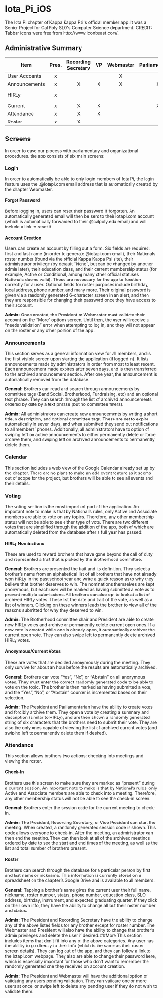 # Iota_Pi_iOS
The Iota Pi chapter of Kappa Kappa Psi's official member app. It was a Senior Project for Cal Poly SLO's Computer Science department.
CREDIT:
Tabbar icons were free from http://www.iconbeast.com/.

## Administrative Summary

| Item          | Pres. | Recording Secretary | VP    | Webmaster | Parliamentarian | Committee Chairs |
| ------------- | :---: | :-----------------: | :---: | :-------: | :-------------: | :--------------: |
| User Accounts | x     |                     |       | X         |                 |                  |
| Announcements | x     | X                   | X     | X         | X               | X - All          |
| HIRLy         | x     |                     |       |           |                 | X - Brotherhood  |
| Current       | x     | X                   | X     |           | X               |                  |
| Attendance    | x     | X                   | X     |           |                 |                  |
| Roster        | x     | X                   |       |           |                 |                  |

## Screens
In order to ease our process with parliamentary and organizational procedures, the app consists of six main screens:
### Login
In order to automatically be able to only login members of Iota Pi, the login feature uses the <firstname>.<lastname>@iotapi.com email address that is automatically created by the chapter Webmaster. 
#### Forgot Password
Before logging in, users can reset their password if forgotten. An automatically generated email will then be sent to their iotapi.com account (which is automatically forwarded to their @calpoly.edu email) and will include a link to reset it.
#### Account Creation
Users can create an account by filling out a form. Six fields are required: first and last name (in order to generate @iotapi.com email), their Nationals roster number (found via the official Kappa Kappa Psi site), their administrator privilege (by default “None”, but can be changed by another admin later), their education class, and their current membership status (for example, Active or Conditional, among many other official statuses Nationals deems valid). These are necessary for the app to function correctly for a user. Optional fields for roster purposes include birthday, local address, phone number, and many more.
Their original password is given via a randomly generated 6-character screen in an alert, and then they are responsible for changing their password once they have access to their account.

**Admin:**
Once created, the President or Webmaster must validate their account on the “More” options screen. Until then, the user will receive a “needs validation” error when attempting to log in, and they will not appear on the roster or any other portion of the app.
### Announcements
This section serves as a general information view for all members, and is the first visible screen upon starting the application (if logged in). It lists announcements made by administrators in order from most to least recent. Each announcement made expires after seven days, and is then transferred to the archived announcement section. After one year, the announcement is automatically removed from the database.

**General:**
Brothers can read and search through announcements by committee tags (Band Social, Brotherhood, Fundraising, etc) and an optional text phrase. They can search through the list of archived announcements ordered by date by a text phrase (but no committee filters).

**Admin:**
All administrators can create new announcements by writing a short title, a description, and optional committee tags. These are set to expire automatically in seven days, and when submitted they send out notifications to all members’ phones. Additionally, all administrators have to option of swiping left on active announcements to either permanently delete or force archive them, and swiping left on archived announcements to permanently delete them.
### Calendar
This section includes a web view of the Google Calendar already set up by the chapter. There are no plans to make an add event feature as it seems out of scope for the project, but brothers will be able to see all events and their details.
### Voting
The voting section is the most important part of the application. An important note to make is that by National’s rules, only Active and Associate members are able to vote on any topics. Therefore, any other membership status will not be able to see either type of vote. There are two different votes that are simplified through the addition of the app, both of which are automatically deleted from the database after a full year has passed:
#### HIRLy Nominations
These are used to reward brothers that have gone beyond the call of duty and represented a trait that is picked by the Brotherhood committee. 

**General:**
Brothers are presented the trait and its definition. They select a brother’s name from an alphabetical list of all brothers that have not already won HIRLy in the past school year and write a quick reason as to why they believe that brother deserves to win. The nominations themselves are kept anonymous, but each user will be marked as having submitted a vote as to prevent multiple submissions.
All brothers can also opt to look at a list of archived HIRLy votes. These list the date and trait of the vote, as well as a list of winners. Clicking on these winners leads the brother to view all of the reasons submitted for why they deserved to win.

**Admin:**
The Brotherhood committee chair and President are able to create new HIRLy votes and archive or permanently delete current open ones. If a new vote is created while one is already open, it automatically archives the current open vote. They can also swipe left to permanently delete archived HIRLy votes.
#### Anonymous/Current Votes
These are votes that are decided anonymously during the meeting. They only survive for about an hour before the results are automatically archived.

**General:**
Brothers can vote “Yes”, “No”, or “Abstain” on all anonymous votes. They must enter the correct randomly generated code to be able to vote on the topic. The brother is then marked as having submitted a vote, and the “Yes”, “No”, or “Abstain” counter is incremented based on their selection.

**Admin:**
The President and Parliamentarian have the ability to create votes and forcibly archive them. They open a vote by creating a summary and description (similar to HIRLy), and are then shown a randomly generated string of six characters that the brothers need to submit their vote. They are also the only ones capable of viewing the list of archived current votes (and swiping left to permanently delete them if desired).
### Attendance
This section allows brothers two actions: checking into meetings and viewing the roster.
#### Check-In
Brothers use this screen to make sure they are marked as “present” during a current session. An important note to make is that by National’s rules, only Active and Associate members are able to check into a meeting. Therefore, any other membership status will not be able to see the check-in screen.

**General:**
Brothers enter the session code for the current meeting to check-in.

**Admin:**
The President, Recording Secretary, or Vice President can start the meeting. When created, a randomly generated session code is shown. This code allows everyone to check-in. After the meeting, an administrator can then end the meeting. They can then look at all of the archived meetings ordered by date to see the start and end times of the meeting, as well as the list and total number of brothers present.
#### Roster
Brothers can search through the database for a particular person by first and last name or nickname. This information is currently stored on a spreadsheet on the chapter’s Google Drive and is available to all members.

**General:**
Tapping a brother’s name gives the current user their full name, nickname, roster number, status, phone number, education class, SLO address, birthday, instrument, and expected graduating quarter. If they click on their own info, they have the ability to change all but their roster number and status.

**Admin:**
The President and Recording Secretary have the ability to change any of the above listed fields for any brother except for roster number. The Webmaster and President will also have the ability to change that brother’s admin privileges and delete the user if desired.
##More
This section includes items that don’t fit into any of the above categories. Any user has the ability to go directly to their info (which is the same as their roster screen details). They can log out of the app, and they can follow a link to the iotapi.com webpage. They also are able to change their password here, which is especially important for those who don’t want to remember the randomly generated one they received on account creation.

**Admin:**
The President and Webmaster will have the additional option of validating any users pending validation. They can validate one or more users at once, or swipe left to delete any pending user if they do not wish to validate them.
